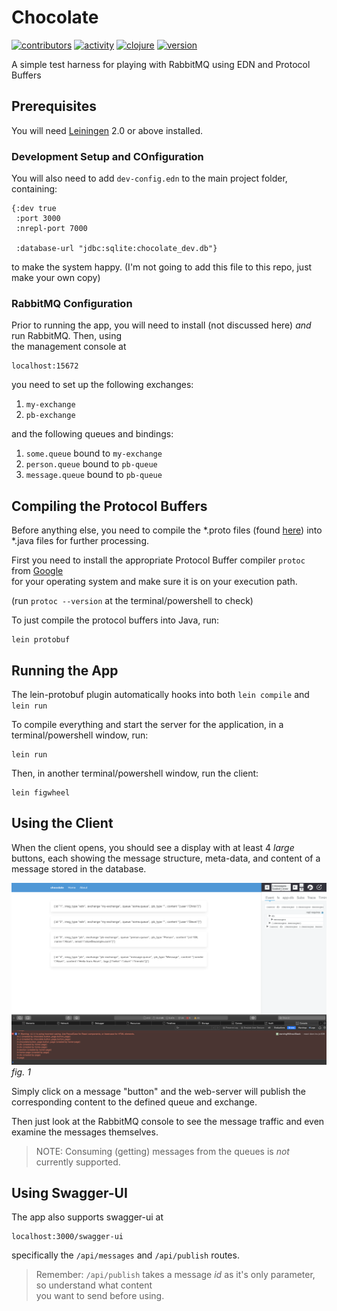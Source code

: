 # Chocolate

[![contributors](https://img.shields.io/github/contributors/cawasser/chocolate)](https://github.com/cawasser/chocolate/graphs/contributors)
[![activity](https://img.shields.io/github/commit-activity/m/cawasser/chocolate)](https://github.com/cawasser/chocolate/pulse)
[![clojure](https://img.shields.io/badge/made%20with-Clojure-blue.svg?logo=clojure)](https://clojure.org/)
[![version](https://img.shields.io/github/v/tag/cawasser/chocolate)](https://github.com/cawasser/chocolate/tags)

A simple test harness for playing with RabbitMQ using EDN and Protocol Buffers

## Prerequisites

You will need [Leiningen][1] 2.0 or above installed.

[1]: https://github.com/technomancy/leiningen

### Development Setup and COnfiguration

You will also need to add `dev-config.edn` to the main project folder, containing:

```
{:dev true
 :port 3000
 :nrepl-port 7000

 :database-url "jdbc:sqlite:chocolate_dev.db"}
```
to make the system happy. (I'm not going to add this file to this repo, just make your own copy)

### RabbitMQ Configuration

Prior to running the app, you will need to install (not discussed here) _and_ run RabbitMQ. Then, using  
the management console at

    localhost:15672

you need to set up the following exchanges:

1. `my-exchange`
2. `pb-exchange`

and the following queues and bindings:

1. `some.queue` bound to `my-exchange`
2. `person.queue` bound to `pb-queue`
3. `message.queue` bound to `pb-queue`


## Compiling the Protocol Buffers

Before anything else, you need to compile the *.proto files (found [here](resources/proto)) into *.java files for further processing.

First you need to install the appropriate Protocol Buffer compiler `protoc` from [Google](https://github.com/protocolbuffers/protobuf/releases)  
for your operating system and make sure it is on your execution path.

(run `protoc --version` at the terminal/powershell to check)

To just compile the protocol buffers into Java,  run:

    lein protobuf


## Running the App

The lein-protobuf plugin automatically hooks into both `lein compile` and `lein run`

To compile everything and start the server for the application, in a terminal/powershell window, run:

    lein run 

Then, in another terminal/powershell window, run the client:

    lein figwheel

## Using the Client

When the client opens, you should see a display with at least 4 *large* buttons, each showing the message structure, meta-data,
and content of a message stored in the database.


![screenshot 1](screenshots/main-client-screen.png)
_fig. 1_

Simply click on a message "button" and the web-server will publish the corresponding content to the defined queue and exchange.

Then just look at the RabbitMQ console to see the message traffic and even examine the messages themselves.

> NOTE: Consuming (getting) messages from the queues is _not_ currently supported.

## Using Swagger-UI

The app also supports swagger-ui at

    localhost:3000/swagger-ui

specifically the `/api/messages` and `/api/publish` routes.

> Remember: `/api/publish` takes a message _id_ as it's only parameter, so understand what content  
> you want to send before using.

